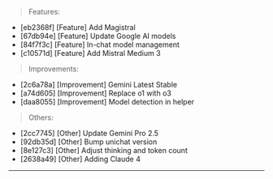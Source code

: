 > Features:
- [eb2368f] [Feature] Add Magistral
- [67db94e] [Feature] Update Google AI models
- [84f7f3c] [Feature] In-chat model management
- [c10571d] [Feature] Add Mistral Medium 3

> Improvements:
- [2c6a78a] [Improvement] Gemini Latest Stable
- [a74d605] [Improvement] Replace o1 with o3
- [daa8055] [Improvement] Model detection in helper

> Others:
- [2cc7745] [Other] Update Gemini Pro 2.5
- [92db35d] [Other] Bump unichat version
- [8e127c3] [Other] Adjust thinking and token count
- [2638a49] [Other] Adding Claude 4


---
